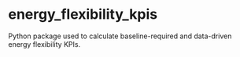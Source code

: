 # energy_flexibility_kpis
Python package used to calculate baseline-required and data-driven energy flexibility KPIs.
